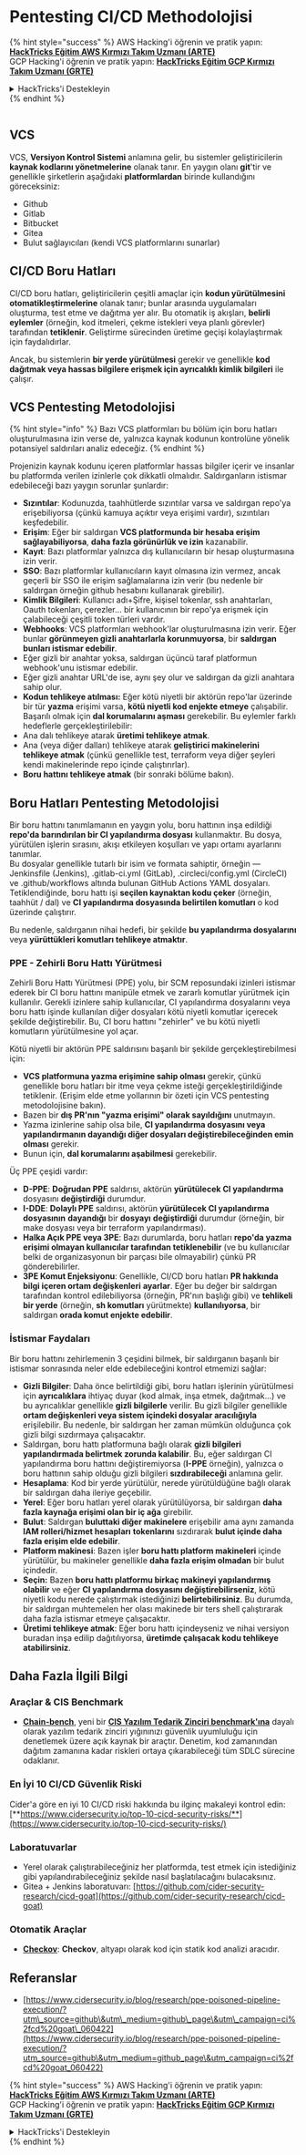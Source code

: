 # Pentesting CI/CD Methodolojisi

{% hint style="success" %}
AWS Hacking'i öğrenin ve pratik yapın:<img src="../.gitbook/assets/image (1) (1) (1) (1).png" alt="" data-size="line">[**HackTricks Eğitim AWS Kırmızı Takım Uzmanı (ARTE)**](https://training.hacktricks.xyz/courses/arte)<img src="../.gitbook/assets/image (1) (1) (1) (1).png" alt="" data-size="line">\
GCP Hacking'i öğrenin ve pratik yapın: <img src="../.gitbook/assets/image (2) (1).png" alt="" data-size="line">[**HackTricks Eğitim GCP Kırmızı Takım Uzmanı (GRTE)**<img src="../.gitbook/assets/image (2) (1).png" alt="" data-size="line">](https://training.hacktricks.xyz/courses/grte)

<details>

<summary>HackTricks'i Destekleyin</summary>

* [**abonelik planlarını**](https://github.com/sponsors/carlospolop) kontrol edin!
* **💬 [**Discord grubuna**](https://discord.gg/hRep4RUj7f) veya [**telegram grubuna**](https://t.me/peass) katılın ya da **Twitter'da** 🐦 [**@hacktricks\_live**](https://twitter.com/hacktricks_live)**'ı takip edin.**
* **Hacking ipuçlarını paylaşmak için** [**HackTricks**](https://github.com/carlospolop/hacktricks) ve [**HackTricks Cloud**](https://github.com/carlospolop/hacktricks-cloud) github reposuna PR gönderin.

</details>
{% endhint %}

<figure><img src="../.gitbook/assets/CLOUD-logo-letters.svg" alt=""><figcaption></figcaption></figure>

## VCS

VCS, **Versiyon Kontrol Sistemi** anlamına gelir, bu sistemler geliştiricilerin **kaynak kodlarını yönetmelerine** olanak tanır. En yaygın olanı **git**'tir ve genellikle şirketlerin aşağıdaki **platformlardan** birinde kullandığını göreceksiniz:

* Github
* Gitlab
* Bitbucket
* Gitea
* Bulut sağlayıcıları (kendi VCS platformlarını sunarlar)

## CI/CD Boru Hatları

CI/CD boru hatları, geliştiricilerin çeşitli amaçlar için **kodun yürütülmesini otomatikleştirmelerine** olanak tanır; bunlar arasında uygulamaları oluşturma, test etme ve dağıtma yer alır. Bu otomatik iş akışları, **belirli eylemler** (örneğin, kod itmeleri, çekme istekleri veya planlı görevler) tarafından **tetiklenir**. Geliştirme sürecinden üretime geçişi kolaylaştırmak için faydalıdırlar.

Ancak, bu sistemlerin **bir yerde yürütülmesi** gerekir ve genellikle **kod dağıtmak veya hassas bilgilere erişmek için ayrıcalıklı kimlik bilgileri** ile çalışır.

## VCS Pentesting Metodolojisi

{% hint style="info" %}
Bazı VCS platformları bu bölüm için boru hatları oluşturulmasına izin verse de, yalnızca kaynak kodunun kontrolüne yönelik potansiyel saldırıları analiz edeceğiz.
{% endhint %}

Projenizin kaynak kodunu içeren platformlar hassas bilgiler içerir ve insanlar bu platformda verilen izinlerle çok dikkatli olmalıdır. Saldırganların istismar edebileceği bazı yaygın sorunlar şunlardır:

* **Sızıntılar**: Kodunuzda, taahhütlerde sızıntılar varsa ve saldırgan repo'ya erişebiliyorsa (çünkü kamuya açıktır veya erişimi vardır), sızıntıları keşfedebilir.
* **Erişim**: Eğer bir saldırgan **VCS platformunda bir hesaba erişim sağlayabiliyorsa**, **daha fazla görünürlük ve izin** kazanabilir.
* **Kayıt**: Bazı platformlar yalnızca dış kullanıcıların bir hesap oluşturmasına izin verir.
* **SSO**: Bazı platformlar kullanıcıların kayıt olmasına izin vermez, ancak geçerli bir SSO ile erişim sağlamalarına izin verir (bu nedenle bir saldırgan örneğin github hesabını kullanarak girebilir).
* **Kimlik Bilgileri**: Kullanıcı adı+Şifre, kişisel tokenlar, ssh anahtarları, Oauth tokenları, çerezler... bir kullanıcının bir repo'ya erişmek için çalabileceği çeşitli token türleri vardır.
* **Webhooks**: VCS platformları webhook'lar oluşturulmasına izin verir. Eğer bunlar **görünmeyen gizli anahtarlarla korunmuyorsa**, bir **saldırgan bunları istismar edebilir**.
* Eğer gizli bir anahtar yoksa, saldırgan üçüncü taraf platformun webhook'unu istismar edebilir.
* Eğer gizli anahtar URL'de ise, aynı şey olur ve saldırgan da gizli anahtara sahip olur.
* **Kodun tehlikeye atılması:** Eğer kötü niyetli bir aktörün repo'lar üzerinde bir tür **yazma** erişimi varsa, **kötü niyetli kod enjekte etmeye** çalışabilir. Başarılı olmak için **dal korumalarını aşması** gerekebilir. Bu eylemler farklı hedeflerle gerçekleştirilebilir:
* Ana dalı tehlikeye atarak **üretimi tehlikeye atmak**.
* Ana (veya diğer dalları) tehlikeye atarak **geliştirici makinelerini tehlikeye atmak** (çünkü genellikle test, terraform veya diğer şeyleri kendi makinelerinde repo içinde çalıştırırlar).
* **Boru hattını tehlikeye atmak** (bir sonraki bölüme bakın).

## Boru Hatları Pentesting Metodolojisi

Bir boru hattını tanımlamanın en yaygın yolu, boru hattının inşa edildiği **repo'da barındırılan bir CI yapılandırma dosyası** kullanmaktır. Bu dosya, yürütülen işlerin sırasını, akışı etkileyen koşulları ve yapı ortamı ayarlarını tanımlar.\
Bu dosyalar genellikle tutarlı bir isim ve formata sahiptir, örneğin — Jenkinsfile (Jenkins), .gitlab-ci.yml (GitLab), .circleci/config.yml (CircleCI) ve .github/workflows altında bulunan GitHub Actions YAML dosyaları. Tetiklendiğinde, boru hattı işi **seçilen kaynaktan kodu çeker** (örneğin, taahhüt / dal) ve **CI yapılandırma dosyasında belirtilen komutları** o kod üzerinde çalıştırır.

Bu nedenle, saldırganın nihai hedefi, bir şekilde **bu yapılandırma dosyalarını** veya **yürüttükleri komutları tehlikeye atmaktır**.

### PPE - Zehirli Boru Hattı Yürütmesi

Zehirli Boru Hattı Yürütmesi (PPE) yolu, bir SCM reposundaki izinleri istismar ederek bir CI boru hattını manipüle etmek ve zararlı komutlar yürütmek için kullanılır. Gerekli izinlere sahip kullanıcılar, CI yapılandırma dosyalarını veya boru hattı işinde kullanılan diğer dosyaları kötü niyetli komutlar içerecek şekilde değiştirebilir. Bu, CI boru hattını "zehirler" ve bu kötü niyetli komutların yürütülmesine yol açar.

Kötü niyetli bir aktörün PPE saldırısını başarılı bir şekilde gerçekleştirebilmesi için:

* **VCS platformuna yazma erişimine sahip olması** gerekir, çünkü genellikle boru hatları bir itme veya çekme isteği gerçekleştirildiğinde tetiklenir. (Erişim elde etme yollarının bir özeti için VCS pentesting metodolojisine bakın).
* Bazen bir **dış PR'nın "yazma erişimi" olarak sayıldığını** unutmayın.
* Yazma izinlerine sahip olsa bile, **CI yapılandırma dosyasını veya yapılandırmanın dayandığı diğer dosyaları değiştirebileceğinden emin olması** gerekir.
* Bunun için, **dal korumalarını aşabilmesi** gerekebilir.

Üç PPE çeşidi vardır:

* **D-PPE**: **Doğrudan PPE** saldırısı, aktörün **yürütülecek CI yapılandırma** dosyasını **değiştirdiği** durumdur.
* **I-DDE**: **Dolaylı PPE** saldırısı, aktörün **yürütülecek CI yapılandırma dosyasının** **dayandığı** bir **dosyayı** **değiştirdiği** durumdur (örneğin, bir make dosyası veya bir terraform yapılandırması).
* **Halka Açık PPE veya 3PE**: Bazı durumlarda, boru hatları **repo'da yazma erişimi olmayan kullanıcılar tarafından tetiklenebilir** (ve bu kullanıcılar belki de organizasyonun bir parçası bile olmayabilir) çünkü PR gönderebilirler.
* **3PE Komut Enjeksiyonu**: Genellikle, CI/CD boru hatları **PR hakkında bilgi içeren ortam değişkenleri** **ayarlar**. Eğer bu değer bir saldırgan tarafından kontrol edilebiliyorsa (örneğin, PR'nın başlığı gibi) ve **tehlikeli bir yerde** (örneğin, **sh komutları** yürütmekte) **kullanılıyorsa**, bir saldırgan **orada komut enjekte edebilir**.

### İstismar Faydaları

Bir boru hattını zehirlemenin 3 çeşidini bilmek, bir saldırganın başarılı bir istismar sonrasında neler elde edebileceğini kontrol etmemizi sağlar:

* **Gizli Bilgiler**: Daha önce belirtildiği gibi, boru hatları işlerinin yürütülmesi için **ayrıcalıklara** ihtiyaç duyar (kod almak, inşa etmek, dağıtmak...) ve bu ayrıcalıklar genellikle **gizli bilgilerle** verilir. Bu gizli bilgiler genellikle **ortam değişkenleri veya sistem içindeki dosyalar aracılığıyla** erişilebilir. Bu nedenle, bir saldırgan her zaman mümkün olduğunca çok gizli bilgi sızdırmaya çalışacaktır.
* Saldırgan, boru hattı platformuna bağlı olarak **gizli bilgileri yapılandırmada belirtmek zorunda kalabilir**. Bu, eğer saldırgan CI yapılandırma boru hattını değiştiremiyorsa (**I-PPE** örneğin), yalnızca o boru hattının sahip olduğu gizli bilgileri **sızdırabileceği** anlamına gelir.
* **Hesaplama**: Kod bir yerde yürütülür, nerede yürütüldüğüne bağlı olarak bir saldırgan daha ileriye geçebilir.
* **Yerel**: Eğer boru hatları yerel olarak yürütülüyorsa, bir saldırgan **daha fazla kaynağa erişimi olan bir iç ağa** girebilir.
* **Bulut**: Saldırgan **buluttaki diğer makinelere** erişebilir ama aynı zamanda **IAM rolleri/hizmet hesapları** **tokenlarını** sızdırarak **bulut içinde daha fazla erişim elde edebilir**.
* **Platform makinesi**: Bazen işler **boru hattı platform makineleri** içinde yürütülür, bu makineler genellikle **daha fazla erişim olmadan** bir bulut içindedir.
* **Seçin:** Bazen **boru hattı platformu birkaç makineyi yapılandırmış olabilir** ve eğer **CI yapılandırma dosyasını değiştirebilirseniz**, kötü niyetli kodu nerede çalıştırmak istediğinizi **belirtebilirsiniz**. Bu durumda, bir saldırgan muhtemelen her olası makinede bir ters shell çalıştırarak daha fazla istismar etmeye çalışacaktır.
* **Üretimi tehlikeye atmak**: Eğer boru hattı içindeyseniz ve nihai versiyon buradan inşa edilip dağıtılıyorsa, **üretimde çalışacak kodu tehlikeye atabilirsiniz**.

## Daha Fazla İlgili Bilgi

### Araçlar & CIS Benchmark

* [**Chain-bench**](https://github.com/aquasecurity/chain-bench), yeni bir [**CIS Yazılım Tedarik Zinciri benchmark'ına**](https://github.com/aquasecurity/chain-bench/blob/main/docs/CIS-Software-Supply-Chain-Security-Guide-v1.0.pdf) dayalı olarak yazılım tedarik zinciri yığınınızı güvenlik uyumluluğu için denetlemek üzere açık kaynak bir araçtır. Denetim, kod zamanından dağıtım zamanına kadar riskleri ortaya çıkarabileceği tüm SDLC sürecine odaklanır.

### En İyi 10 CI/CD Güvenlik Riski

Cider'a göre en iyi 10 CI/CD riski hakkında bu ilginç makaleyi kontrol edin: [**https://www.cidersecurity.io/top-10-cicd-security-risks/**](https://www.cidersecurity.io/top-10-cicd-security-risks/)

### Laboratuvarlar

* Yerel olarak çalıştırabileceğiniz her platformda, test etmek için istediğiniz gibi yapılandırabileceğiniz şekilde nasıl başlatılacağını bulacaksınız.
* Gitea + Jenkins laboratuvarı: [https://github.com/cider-security-research/cicd-goat](https://github.com/cider-security-research/cicd-goat)

### Otomatik Araçlar

* [**Checkov**](https://github.com/bridgecrewio/checkov): **Checkov**, altyapı olarak kod için statik kod analizi aracıdır.

## Referanslar

* [https://www.cidersecurity.io/blog/research/ppe-poisoned-pipeline-execution/?utm\_source=github\&utm\_medium=github\_page\&utm\_campaign=ci%2fcd%20goat\_060422](https://www.cidersecurity.io/blog/research/ppe-poisoned-pipeline-execution/?utm_source=github\&utm_medium=github_page\&utm_campaign=ci%2fcd%20goat_060422)

{% hint style="success" %}
AWS Hacking'i öğrenin ve pratik yapın:<img src="../.gitbook/assets/image (1) (1) (1) (1).png" alt="" data-size="line">[**HackTricks Eğitim AWS Kırmızı Takım Uzmanı (ARTE)**](https://training.hacktricks.xyz/courses/arte)<img src="../.gitbook/assets/image (1) (1) (1) (1).png" alt="" data-size="line">\
GCP Hacking'i öğrenin ve pratik yapın: <img src="../.gitbook/assets/image (2) (1).png" alt="" data-size="line">[**HackTricks Eğitim GCP Kırmızı Takım Uzmanı (GRTE)**<img src="../.gitbook/assets/image (2) (1).png" alt="" data-size="line">](https://training.hacktricks.xyz/courses/grte)

<details>

<summary>HackTricks'i Destekleyin</summary>

* [**abonelik planlarını**](https://github.com/sponsors/carlospolop) kontrol edin!
* **💬 [**Discord grubuna**](https://discord.gg/hRep4RUj7f) veya [**telegram grubuna**](https://t.me/peass) katılın ya da **Twitter'da** 🐦 [**@hacktricks\_live**](https://twitter.com/hacktricks_live)**'ı takip edin.**
* **Hacking ipuçlarını paylaşmak için** [**HackTricks**](https://github.com/carlospolop/hacktricks) ve [**HackTricks Cloud**](https://github.com/carlospolop/hacktricks-cloud) github reposuna PR gönderin.

</details>
{% endhint %}
